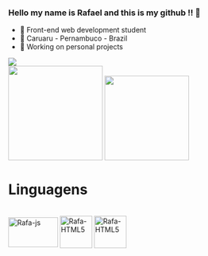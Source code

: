 ### Hello my name is Rafael and this is my github !! 👋

- 🔭  Front-end web development student
- 🌱 Caruaru - Pernambuco - Brazil
- 🤔  Working on personal projects 

<div>
   <img src="https://user-images.githubusercontent.com/99143713/178115532-9e7ef843-776a-4b04-9f37-ea0155167018.gif" align="flex-end">
</div>

<div>
   <img height="190cm" src="https://github-readme-stats.vercel.app/api?username=Rafazg&show_icons=true&theme=chartreuse-dark"/>
   <img height="170cm" src="https://github-readme-stats.vercel.app/api/top-langs/?username=Rafazg&layout=compact&theme=chartreuse-dark"/>
  
</div>
<h1>Linguagens</h1>
<div style="display: inline_block"><br/>
   <img align="center" alt="Rafa-js" height="60cm" width="100cm" src="https://cdn.jsdelivr.net/gh/devicons/devicon/icons/javascript/javascript-original.svg" />
   <img align="center" alt="Rafa-HTML5" height="65cm" width-"100cm" src="https://cdn.jsdelivr.net/gh/devicons/devicon/icons/html5/html5-original.svg" />
   <img align="center" alt="Rafa-HTML5" height="65cm" width-"100cm" src="https://cdn.jsdelivr.net/gh/devicons/devicon/icons/css3/css3-original.svg" /> 
   
</div>
<div>


</div>

